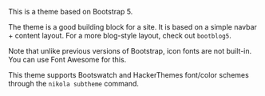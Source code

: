 This is a theme based on Bootstrap 5.

The theme is a good building block for a site. It is based on a simple navbar +
content layout. For a more blog-style layout, check out `bootblog5`.

Note that unlike previous versions of Bootstrap, icon fonts are not built-in.
You can use Font Awesome for this.

This theme supports Bootswatch and HackerThemes font/color schemes
through the `nikola subtheme` command.
